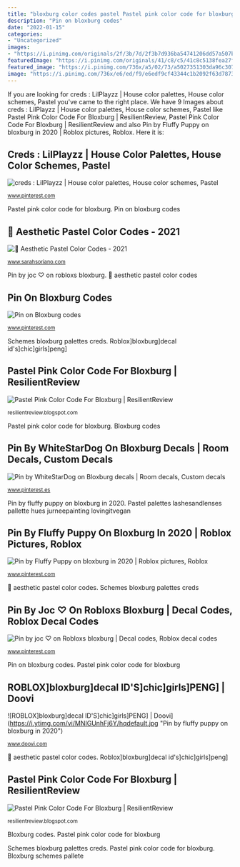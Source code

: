 ```yaml
---
title: "bloxburg color codes pastel Pastel pink color code for bloxburg"
description: "Pin on bloxburg codes"
date: "2022-01-15"
categories:
- "Uncategorized"
images:
- "https://i.pinimg.com/originals/2f/3b/7d/2f3b7d936ba54741206dd57a507b5e71.jpg"
featuredImage: "https://i.pinimg.com/originals/41/c8/c5/41c8c5138fea27f72c1b70b701217266.png"
featured_image: "https://i.pinimg.com/736x/a5/02/73/a5027351303da96c307a27053372e08c.jpg"
image: "https://i.pinimg.com/736x/e6/ed/f9/e6edf9cf43344c1b2092f63d7873d419.jpg"
---
```


If you are looking for creds : LilPlayzz | House color palettes, House color schemes, Pastel you've came to the right place. We have 9 Images about creds : LilPlayzz | House color palettes, House color schemes, Pastel like Pastel Pink Color Code For Bloxburg | ResilientReview, Pastel Pink Color Code For Bloxburg | ResilientReview and also Pin by Fluffy Puppy on bloxburg in 2020 | Roblox pictures, Roblox. Here it is:

## Creds : LilPlayzz | House Color Palettes, House Color Schemes, Pastel

![creds : LilPlayzz | House color palettes, House color schemes, Pastel](https://i.pinimg.com/originals/53/54/95/535495b2ad351b4f92f28d4aa651b6ed.jpg "🖤 aesthetic pastel color codes")

<small>www.pinterest.com</small>

Pastel pink color code for bloxburg. Pin on bloxburg codes

## 🖤 Aesthetic Pastel Color Codes - 2021

![🖤 Aesthetic Pastel Color Codes - 2021](https://i.pinimg.com/originals/41/c8/c5/41c8c5138fea27f72c1b70b701217266.png "Creds : lilplayzz")

<small>www.sarahsoriano.com</small>

Pin by joc ♡ on robloxs bloxburg. 🖤 aesthetic pastel color codes

## Pin On Bloxburg Codes

![Pin on Bloxburg codes](https://i.pinimg.com/736x/e6/ed/f9/e6edf9cf43344c1b2092f63d7873d419.jpg "Bloxburg schemes pallete")

<small>www.pinterest.com</small>

Schemes bloxburg palettes creds. Roblox]bloxburg]decal id&#039;s]chic]girls]peng]

## Pastel Pink Color Code For Bloxburg | ResilientReview

![Pastel Pink Color Code For Bloxburg | ResilientReview](https://i.pinimg.com/originals/2f/3b/7d/2f3b7d936ba54741206dd57a507b5e71.jpg "Bloxburg codes")

<small>resilientreview.blogspot.com</small>

Pastel pink color code for bloxburg. Bloxburg codes

## Pin By WhiteStarDog On Bloxburg Decals | Room Decals, Custom Decals

![Pin by WhiteStarDog on Bloxburg decals | Room decals, Custom decals](https://i.pinimg.com/736x/a5/02/73/a5027351303da96c307a27053372e08c.jpg "🖤 aesthetic pastel color codes")

<small>www.pinterest.es</small>

Pin by fluffy puppy on bloxburg in 2020. Pastel palettes lashesandlenses pallette hues jurneepainting lovingitvegan

## Pin By Fluffy Puppy On Bloxburg In 2020 | Roblox Pictures, Roblox

![Pin by Fluffy Puppy on bloxburg in 2020 | Roblox pictures, Roblox](https://i.pinimg.com/736x/2c/48/05/2c4805be69c8578f25ead3a99e21f48f.jpg "Pin by whitestardog on bloxburg decals")

<small>www.pinterest.com</small>

🖤 aesthetic pastel color codes. Schemes bloxburg palettes creds

## Pin By Joc ♡ On Robloxs Bloxburg | Decal Codes, Roblox Decal Codes

![Pin by joc ♡ on Robloxs bloxburg | Decal codes, Roblox decal codes](https://i.pinimg.com/originals/b6/04/a7/b604a73a49aa29b81b8d340d35a3866a.jpg "Roblox bloxburg decal kitchen codes decals bathroom peng chic")

<small>www.pinterest.com</small>

Pin on bloxburg codes. Pastel pink color code for bloxburg

## ROBLOX]bloxburg]decal ID&#039;S]chic]girls]PENG] | Doovi

![ROBLOX]bloxburg]decal ID&#039;S]chic]girls]PENG] | Doovi](https://i.ytimg.com/vi/MNIGUnhFj6Y/hqdefault.jpg "Pin by fluffy puppy on bloxburg in 2020")

<small>www.doovi.com</small>

🖤 aesthetic pastel color codes. Roblox]bloxburg]decal id&#039;s]chic]girls]peng]

## Pastel Pink Color Code For Bloxburg | ResilientReview

![Pastel Pink Color Code For Bloxburg | ResilientReview](https://i.pinimg.com/originals/6f/8d/74/6f8d74a67ba0cc857315f07d5b9e0974.png "Pin by joc ♡ on robloxs bloxburg")

<small>resilientreview.blogspot.com</small>

Bloxburg codes. Pastel pink color code for bloxburg

Schemes bloxburg palettes creds. Pastel pink color code for bloxburg. Bloxburg schemes pallete
